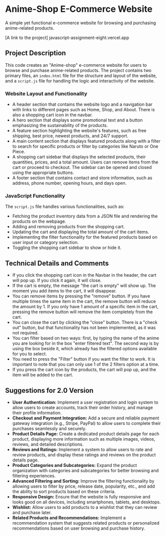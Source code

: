 # Anime-Shop E-Commerce Website

A simple yet functional e-commerce website for browsing and purchasing anime-related products.

[A link to the project] javascript-assignment-eight.vercel.app

## Project Description

This code creates an "Anime-shop" e-commerce website for users to browse and purchase anime-related products. The project contains two primary files, an `index.html` file for the structure and layout of the website, and a `script.js` file for handling the logic and interactivity of the website.

### Website Layout and Functionality

- A header section that contains the website logo and a navigation bar with links to different pages such as Home, Shop, and About. There is also a shopping cart icon in the navbar.
- A hero section that displays some promotional text and a button emphasizing the sustainability of the products.
- A feature section highlighting the website's features, such as free shipping, best price, newest products, and 24/7 support.
- A main content section that displays featured products along with a filter to search for specific products or filter by categories like Naruto or One Piece.
- A shopping cart sidebar that displays the selected products, their quantities, prices, and a total amount. Users can remove items from the cart or proceed to checkout. The sidebar can be opened and closed using the appropriate buttons.
- A footer section that contains contact and store information, such as address, phone number, opening hours, and days open.

### JavaScript Functionality

The `script.js` file handles various functionalities, such as:

- Fetching the product inventory data from a JSON file and rendering the products on the webpage.
- Adding and removing products from the shopping cart.
- Updating the cart and displaying the total amount of the cart items.
- Implementing the filter functionality for the featured products based on user input or category selection.
- Toggling the shopping cart sidebar to show or hide it.

## Technical Details and Comments

- If you click the shopping cart icon in the Navbar in the header, the cart will pop up. If you click it again, it will close.
- If the cart is empty, the message "the cart is empty" will show up. The moment you add items to the cart, it will disappear.
- You can remove items by pressing the "remove" button. If you have multiple times the same item in the cart, the remove button will reduce the amount by 1. If you only have 1 amount of a specific item in the cart, pressing the remove button will remove the item completely from the cart.
- You can close the cart by clicking the "close" button. There is a "check out" button, but that functionality has not been implemented, as it was not required.
- You can filter based on two ways: first, by typing the name of the anime you are looking for in the box "enter filtered text". The second way is by using the box beside it, which already has the filtered options available for you to select.
- You need to press the "Filter" button if you want the filter to work. It is important to note that you can only use 1 of the 2 filters option at a time.
- If you press the cart icon by the products, the cart will pop up, and the item will be added to the cart.

## Suggestions for 2.0 Version

- **User Authentication:** Implement a user registration and login system to allow users to create accounts, track their order history, and manage their profile information.
- **Checkout and Payment Integration:** Add a secure and reliable payment gateway integration (e.g., Stripe, PayPal) to allow users to complete their purchases seamlessly and securely.
- **Product Details Page:** Create a dedicated product details page for each product, displaying more information such as multiple images, videos, reviews, and detailed descriptions.
- **Reviews and Ratings:** Implement a system to allow users to rate and review products, and display these ratings and reviews on the product details page.
- **Product Categories and Subcategories:** Expand the product organization with categories and subcategories for better browsing and filtering experiences.
- **Advanced Filtering and Sorting:** Improve the filtering functionality by allowing users to filter by price, release date, popularity, etc., and add the ability to sort products based on these criteria.
- **Responsive Design:** Ensure that the website is fully responsive and looks good on all devices, including smartphones, tablets, and desktops.
- **Wishlist:** Allow users to add products to a wishlist that they can review and purchase later.
- **Related Products and Recommendations:** Implement a recommendation system that suggests related products or personalized recommendations based on user browsing and purchase history.